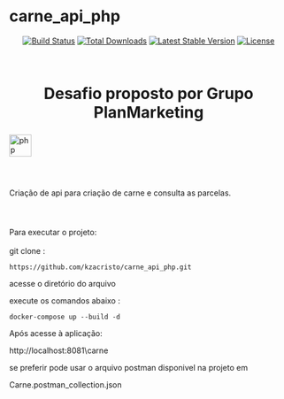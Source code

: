 # carne_api_php


<p align="center">
<a href="https://github.com/laravel/framework/actions"><img src="https://github.com/laravel/framework/workflows/tests/badge.svg" alt="Build Status"></a>
<a href="https://packagist.org/packages/laravel/framework"><img src="https://img.shields.io/packagist/dt/laravel/framework" alt="Total Downloads"></a>
<a href="https://packagist.org/packages/laravel/framework"><img src="https://img.shields.io/packagist/v/laravel/framework" alt="Latest Stable Version"></a>
<a href="https://packagist.org/packages/laravel/framework"><img src="https://img.shields.io/packagist/l/laravel/framework" alt="License"></a>
</p>

<br clear="both">

<h1 align="center">Desafio proposto por Grupo PlanMarketing</h1>

###

<div align="left">
  <img src="https://cdn.jsdelivr.net/gh/devicons/devicon/icons/php/php-original.svg" height="40" alt="php logo"  />
  <img width="12" />
</div>

###

<br clear="both">

<p align="left">Criação de api para criação de carne e consulta as parcelas.</p>

###

<br clear="both">

<p align="left">Para executar o projeto:<br><br>git clone :</p>

```
https://github.com/kzacristo/carne_api_php.git
```
<p>acesse o diretório do arquivo
<p>execute os comandos abaixo : </p>

```
docker-compose up --build -d
```
<p>Após acesse à aplicação: </p> 

http://localhost:8081\carne</p>

se preferir pode usar o arquivo postman disponivel na projeto em 

Carne.postman_collection.json

###